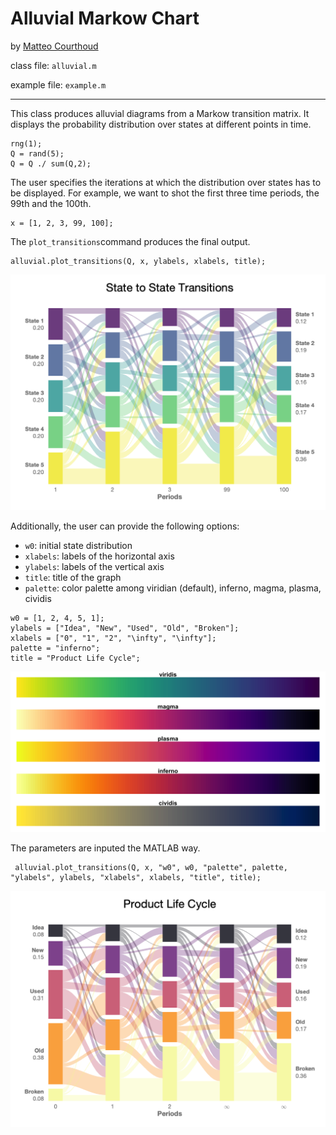 # Alluvial Markow Chart
by [Matteo Courthoud](https://matteocourthoud.github.io/)

class file: `alluvial.m`

example file: `example.m`

---

This class produces alluvial diagrams from a Markow transition matrix. It displays the probability distribution over states at different points in time.

```
rng(1);
Q = rand(5);
Q = Q ./ sum(Q,2);
```

The user specifies the iterations at which the distribution over states has to be displayed. For example, we want to shot the first three time periods, the 99th and the 100th.

```
x = [1, 2, 3, 99, 100];
```

The `plot_transitions`command produces the final output.

```
alluvial.plot_transitions(Q, x, ylabels, xlabels, title);
```

![example1](figures/example1.png)

Additionally, the user can provide the following options:

- `w0`: initial state distribution
- `xlabels`: labels of the horizontal axis
- `ylabels`: labels of the vertical axis
- `title`: title of the graph
- `palette`: color palette among viridian (default), inferno, magma, plasma, cividis

```
w0 = [1, 2, 4, 5, 1];
ylabels = ["Idea", "New", "Used", "Old", "Broken"];
xlabels = ["0", "1", "2", "\infty", "\infty"];
palette = "inferno";
title = "Product Life Cycle";
```

![palettes](figures/palettes.png)

The parameters are inputed the MATLAB way.

```
 alluvial.plot_transitions(Q, x, "w0", w0, "palette", palette, "ylabels", ylabels, "xlabels", xlabels, "title", title);
```

![example2](figures/example2.png)

